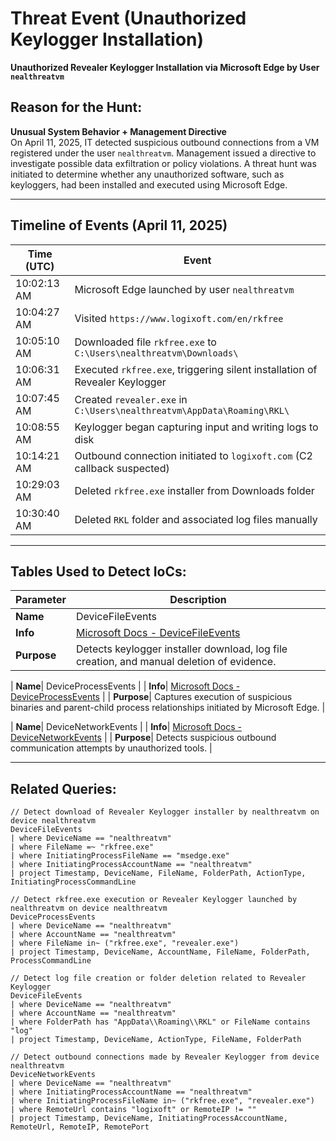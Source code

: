 # Threat Event (Unauthorized Keylogger Installation)  
**Unauthorized Revealer Keylogger Installation via Microsoft Edge by User `nealthreatvm`**

## Reason for the Hunt:
**Unusual System Behavior + Management Directive**  
On April 11, 2025, IT detected suspicious outbound connections from a VM registered under the user `nealthreatvm`. Management issued a directive to investigate possible data exfiltration or policy violations. A threat hunt was initiated to determine whether any unauthorized software, such as keyloggers, had been installed and executed using Microsoft Edge.

---

## Timeline of Events (April 11, 2025)

| **Time (UTC)** | **Event** |
|----------------|-----------|
| 10:02:13 AM | Microsoft Edge launched by user `nealthreatvm` |
| 10:04:27 AM | Visited `https://www.logixoft.com/en/rkfree` |
| 10:05:10 AM | Downloaded file `rkfree.exe` to `C:\Users\nealthreatvm\Downloads\` |
| 10:06:31 AM | Executed `rkfree.exe`, triggering silent installation of Revealer Keylogger |
| 10:07:45 AM | Created `revealer.exe` in `C:\Users\nealthreatvm\AppData\Roaming\RKL\` |
| 10:08:55 AM | Keylogger began capturing input and writing logs to disk |
| 10:14:21 AM | Outbound connection initiated to `logixoft.com` (C2 callback suspected) |
| 10:29:03 AM | Deleted `rkfree.exe` installer from Downloads folder |
| 10:30:40 AM | Deleted `RKL` folder and associated log files manually |

---

## Tables Used to Detect IoCs:

| **Parameter**       | **Description**                                                              |
|---------------------|------------------------------------------------------------------------------|
| **Name**| DeviceFileEvents |
| **Info**| [Microsoft Docs - DeviceFileEvents](https://learn.microsoft.com/en-us/defender-xdr/advanced-hunting-devicefileevents-table) |
| **Purpose**| Detects keylogger installer download, log file creation, and manual deletion of evidence. |

| **Name**| DeviceProcessEvents |
| **Info**| [Microsoft Docs - DeviceProcessEvents](https://learn.microsoft.com/en-us/defender-xdr/advanced-hunting-deviceprocessevents-table) |
| **Purpose**| Captures execution of suspicious binaries and parent-child process relationships initiated by Microsoft Edge. |

| **Name**| DeviceNetworkEvents |
| **Info**| [Microsoft Docs - DeviceNetworkEvents](https://learn.microsoft.com/en-us/defender-xdr/advanced-hunting-devicenetworkevents-table) |
| **Purpose**| Detects suspicious outbound communication attempts by unauthorized tools. |

---

## Related Queries:
```kql
// Detect download of Revealer Keylogger installer by nealthreatvm on device nealthreatvm
DeviceFileEvents
| where DeviceName == "nealthreatvm"
| where FileName =~ "rkfree.exe"
| where InitiatingProcessFileName == "msedge.exe"
| where InitiatingProcessAccountName == "nealthreatvm"
| project Timestamp, DeviceName, FileName, FolderPath, ActionType, InitiatingProcessCommandLine

// Detect rkfree.exe execution or Revealer Keylogger launched by nealthreatvm on device nealthreatvm
DeviceProcessEvents
| where DeviceName == "nealthreatvm"
| where AccountName == "nealthreatvm"
| where FileName in~ ("rkfree.exe", "revealer.exe")
| project Timestamp, DeviceName, AccountName, FileName, FolderPath, ProcessCommandLine

// Detect log file creation or folder deletion related to Revealer Keylogger
DeviceFileEvents
| where DeviceName == "nealthreatvm"
| where AccountName == "nealthreatvm"
| where FolderPath has "AppData\\Roaming\\RKL" or FileName contains "log"
| project Timestamp, DeviceName, ActionType, FileName, FolderPath

// Detect outbound connections made by Revealer Keylogger from device nealthreatvm
DeviceNetworkEvents
| where DeviceName == "nealthreatvm"
| where InitiatingProcessAccountName == "nealthreatvm"
| where InitiatingProcessFileName in~ ("rkfree.exe", "revealer.exe")
| where RemoteUrl contains "logixoft" or RemoteIP != ""
| project Timestamp, DeviceName, InitiatingProcessAccountName, RemoteUrl, RemoteIP, RemotePort
